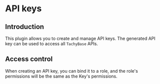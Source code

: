 # API keys

## Introduction

This plugin allows you to create and manage API keys. The generated API key can be used to access all `TachyBase` APIs.

## Access control

When creating an API key, you can bind it to a role, and the role's permissions will be the same as the Key's permissions.
